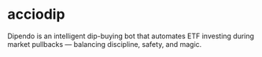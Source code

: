 # acciodip
Dipendo is an intelligent dip-buying bot that automates ETF investing during market pullbacks — balancing discipline, safety, and magic.
